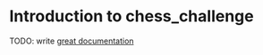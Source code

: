 # Introduction to chess_challenge

TODO: write [great documentation](http://jacobian.org/writing/what-to-write/)
